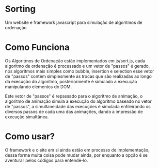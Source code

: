 Sorting
=======

Um website e framework javascript para simulação de algoritmos de ordenação

Como Funciona
=======

Os Algoritmos de Ordenação estão implementados em js/sort.js, cada algoritmo de ordenação é processado e um vetor de "passos" é gerado, nos algoritmos mais simples como bubble, insertion e selection esse vetor de "passos" contém simplesmente as trocas que são realizadas ao longo da execução do algoritmo, posteriormente é simulado a execução manipulando elementos do DOM.

Este vetor de "passos" é repassado para o algoritmo de animação, o algoritmo de animação simula a execução do algoritmo baseado no vetor de "passos", a simultaneidade das execuções é simulada enfileirando os diversos passos de cada uma das animações, dando a impressão de execução simultânea.

Como usar?
=======
O framework e o site em si ainda estão em processo de implementação, dessa forma muita coisa pode mudar ainda, por enquanto a opção é se aventurar pelos códigos para entendê-lo.


